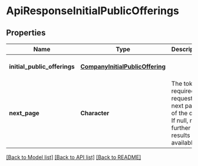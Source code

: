 # ApiResponseInitialPublicOfferings

## Properties
Name | Type | Description | Notes
------------ | ------------- | ------------- | -------------
**initial_public_offerings** | [**CompanyInitialPublicOffering**](CompanyInitialPublicOffering.md) |  | [optional] [default to null]
**next_page** | **Character** | The token required to request the next page of the data. If null, no further results are available. | [optional] [default to null]

[[Back to Model list]](../README.md#documentation-for-models) [[Back to API list]](../README.md#documentation-for-api-endpoints) [[Back to README]](../README.md)


